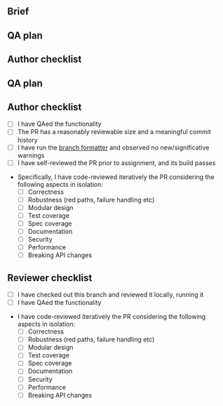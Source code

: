 ## Brief

## QA plan

## Author checklist

<!-- Which issue does this PR fix? Ideally, create an issue if there was none, so the problem in question is well stated. -->

## QA plan

<!-- Please state a reproducible plan to prove this PR works. Attach screenshots, gifs, etc. if needed. Occasionally, sufficient test coverage removes the need for QAing. -->

## Author checklist

<!-- Please, before publicizing your PR, open it as a "WIP PR", and then review it using the following. -->

* [ ] I have QAed the functionality
* [ ] The PR has a reasonably reviewable size and a meaningful commit history
* [ ] I have run the [branch formatter](https://github.com/nedap/formatting-stack/blob/332a419034ab46fad526a5592f4257353bd695b6/src/formatting_stack/branch_formatter.clj) and observed no new/significative warnings
* [ ] I have self-reviewed the PR prior to assignment, and its build passes
* Specifically, I have code-reviewed iteratively the PR considering the following aspects in isolation:
  * [ ] Correctness
  * [ ] Robustness (red paths, failure handling etc)
  * [ ] Modular design
  * [ ] Test coverage
  * [ ] Spec coverage
  * [ ] Documentation
  * [ ] Security
  * [ ] Performance
  * [ ] Breaking API changes

## Reviewer checklist

* [ ] I have checked out this branch and reviewed it locally, running it
* [ ] I have QAed the functionality
* I have code-reviewed iteratively the PR considering the following aspects in isolation:
  * [ ] Correctness
  * [ ] Robustness (red paths, failure handling etc)
  * [ ] Modular design
  * [ ] Test coverage
  * [ ] Spec coverage
  * [ ] Documentation
  * [ ] Security
  * [ ] Performance
  * [ ] Breaking API changes
